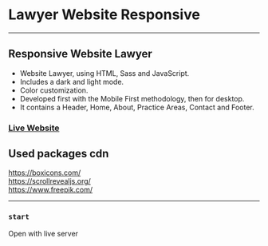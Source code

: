 # Lawyer Website Responsive

<hr/>

## Responsive Website Lawyer

- Website Lawyer, using HTML, Sass and JavaScript.
- Includes a dark and light mode.
- Color customization.
- Developed first with the Mobile First methodology, then for desktop.
- It contains a Header, Home, About, Practice Areas, Contact and Footer.

### [Live Website](https://lawyer-website-onepage.netlify.app/)

## Used packages cdn

https://boxicons.com/ <br>
https://scrollrevealjs.org/<br>
https://www.freepik.com/

<hr/>

### `start`

Open with live server

